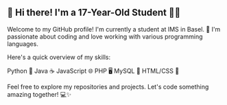 ## 👋 Hi there! I'm a 17-Year-Old Student 👨‍💻

<!--
**finn4107/finn4107** is a ✨ _special_ ✨ repository because its `README.md` (this file) appears on your GitHub profile.

Here are some ideas to get you started:

- 🔭 I’m currently working on ...
- 🌱 I’m currently learning ...
- 👯 I’m looking to collaborate on ...
- 🤔 I’m looking for help with ...
- 💬 Ask me about ...
- 📫 How to reach me: ...
- 😄 Pronouns: ...
- ⚡ Fun fact: ...
-->

Welcome to my GitHub profile! I'm currently a student at IMS in Basel. 🚀 I'm passionate about coding and love working with various programming languages.

Here's a quick overview of my skills:

Python 🐍
Java ☕
JavaScript 🌐
PHP 🖥️
MySQL 💾
HTML/CSS 🎨

Feel free to explore my repositories and projects. Let's code something amazing together! 💻✨
